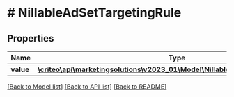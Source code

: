 # # NillableAdSetTargetingRule

## Properties

Name | Type | Description | Notes
------------ | ------------- | ------------- | -------------
**value** | [**\criteo\api\marketingsolutions\v2023_01\Model\NillableAdSetTargetingRuleValue**](NillableAdSetTargetingRuleValue.md) |  | [optional]

[[Back to Model list]](../../README.md#models) [[Back to API list]](../../README.md#endpoints) [[Back to README]](../../README.md)
